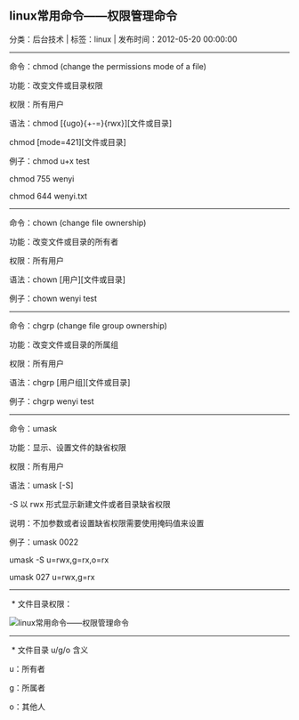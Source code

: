 ## linux常用命令——权限管理命令

分类：后台技术 | 标签：linux | 发布时间：2012-05-20 00:00:00

___

命令：chmod (change the permissions mode of a file)

功能：改变文件或目录权限

权限：所有用户

语法：chmod [{ugo}{+-=}{rwx}][文件或目录]

chmod [mode=421][文件或目录]

例子：chmod u+x test

chmod 755 wenyi

chmod 644 wenyi.txt

___

命令：chown (change file ownership)

功能：改变文件或目录的所有者

权限：所有用户

语法：chown [用户][文件或目录]

例子：chown wenyi test

___

命令：chgrp (change file group ownership)

功能：改变文件或目录的所属组

权限：所有用户

语法：chgrp [用户组][文件或目录]

例子：chgrp wenyi test

___

命令：umask

功能：显示、设置文件的缺省权限

权限：所有用户

语法：umask [-S]

-S 以 rwx 形式显示新建文件或者目录缺省权限

说明：不加参数或者设置缺省权限需要使用掩码值来设置

例子：umask 0022

umask -S u=rwx,g=rx,o=rx

umask 027 u=rwx,g=rx

___

 \* 文件目录权限：

![linux常用命令——权限管理命令](http://ww4.sinaimg.cn/mw600/88a9c274jw1dt434km8lfg.gif)

___

 \* 文件目录 u/g/o 含义

u：所有者

g：所属者

o：其他人
